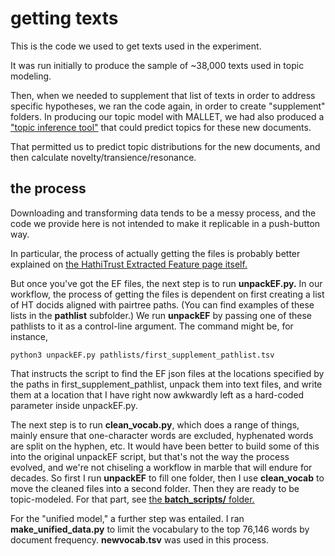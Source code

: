 getting texts
=============

This is the code we used to get texts used in the experiment.

It was run initially to produce the sample of ~38,000 texts used in topic modeling.

Then, when we needed to supplement that list of texts in order to address specific hypotheses, we ran the code again, in order to create "supplement" folders. In producing our topic model with MALLET, we had also produced a ["topic inference tool"](http://mallet.cs.umass.edu/topics.php) that could predict topics for these new documents.

That permitted us to predict topic distributions for the new documents, and then calculate novelty/transience/resonance.

the process
-----------

Downloading and transforming data tends to be a messy process, and the code we provide here is not intended to make it replicable in a push-button way.

In particular, the process of actually getting the files is probably better explained on [the HathiTrust Extracted Feature page itself.](https://wiki.htrc.illinois.edu/display/COM/Extracted+Features+Dataset)

But once you've got the EF files, the next step is to run **unpackEF.py.** In our workflow, the process of getting the files is dependent on first creating a list of HT docids aligned with pairtree paths. (You can find examples of these lists in the **pathlist** subfolder.) We run **unpackEF** by passing one of these pathlists to it as a control-line argument. The command might be, for instance,

    python3 unpackEF.py pathlists/first_supplement_pathlist.tsv

That instructs the script to find the EF json files at the locations specified by the paths in first_supplement_pathlist, unpack them into text files, and write them at a location that I have right now awkwardly left as a hard-coded parameter inside unpackEF.py.

The next step is to run **clean_vocab.py**, which does a range of things, mainly ensure that one-character words are excluded, hyphenated words are split on the hyphen, etc. It would have been better to build some of this into the original unpackEF script, but that's not the way the process evolved, and we're not chiseling a workflow in marble that will endure for decades. So first I run **unpackEF** to fill one folder, then I use **clean_vocab** to move the cleaned files into a second folder. Then they are ready to be topic-modeled. For that part, see [the **batch_scripts/** folder.](https://github.com/tedunderwood/asymmetry/tree/master/batchscripts)


For the "unified model," a further step was entailed. I ran **make_unified_data.py** to limit the vocabulary to the top 76,146 words by document frequency. **newvocab.tsv** was used in this process.
